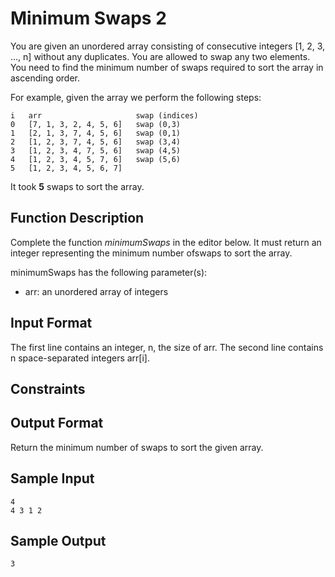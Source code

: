 # Minimum Swaps 2

You are given an unordered array consisting of consecutive integers [1, 2, 3, ..., n] without any duplicates. You are allowed to swap any two elements. You need to find the minimum number of swaps required to sort the array in ascending order.

For example, given the array we perform the following steps:

```
i   arr                     swap (indices)
0   [7, 1, 3, 2, 4, 5, 6]   swap (0,3)
1   [2, 1, 3, 7, 4, 5, 6]   swap (0,1)
2   [1, 2, 3, 7, 4, 5, 6]   swap (3,4)
3   [1, 2, 3, 4, 7, 5, 6]   swap (4,5)
4   [1, 2, 3, 4, 5, 7, 6]   swap (5,6)
5   [1, 2, 3, 4, 5, 6, 7]
```

It took **5** swaps to sort the array.

## Function Description

Complete the function _minimumSwaps_ in the editor below. It must return an integer representing the minimum number ofswaps to sort the array.

minimumSwaps has the following parameter(s):

- arr: an unordered array of integers

## Input Format

The first line contains an integer, n, the size of arr.
The second line contains n space-separated integers arr[i].

## Constraints

## Output Format

Return the minimum number of swaps to sort the given array.

## Sample Input

```
4
4 3 1 2
```

## Sample Output

`3`
